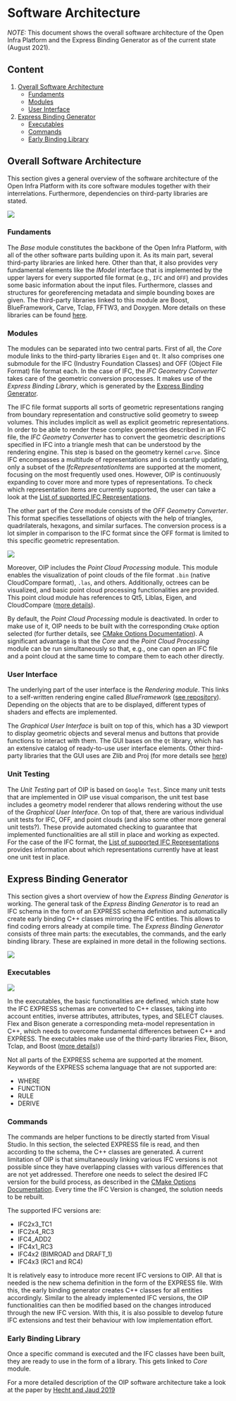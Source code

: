 # Software Architecture

*NOTE:* This document shows the overall software architecture of the Open Infra Platform 
and the Express Binding Generator as of the current state (August 2021). 

## Content 

1. [Overall Software Architecture](#Overall_architecture)
    * [Fundaments](#Fundaments)
    * [Modules](#Modules)
    * [User Interface](#UI)
2. [Express Binding Generator](#Express_binding) 
	* [Executables](#Exec)
	* [Commands](#Commands)
	* [Early Binding Library](#Early_binding_lib)

## <a name="Overall_architecture"></a> Overall Software Architecture

This section gives a general overview of the software architecture of the Open Infra Platform 
with its core software modules together with their interrelations.
Furthermore, dependencies on third-party libraries are stated. 

![](../images/software_architecture.PNG)

### <a name="Fundaments"></a> Fundaments
The _Base_ module constitutes the backbone of the Open Infra Platform, 
with all of the other software parts building upon it. 
As its main part, several third-party libraries are linked here. 
Other than that, it also provides very fundamental elements like the _IModel_ interface 
that is implemented by the upper layers for every supported file format (e.g., `IFC` and `OFF`)
and provides some basic information about the input files. 
Furthermore, classes and structures for georeferencing metadata and simple bounding boxes are given.
The third-party libraries linked to this module are Boost, BlueFramework, Carve, Tclap, FFTW3, and Doxygen.
More details on these libraries can be found [here](Licenses/readme.md).

### <a name="Modules"></a> Modules

The modules can be separated into two central parts. 
First of all, the _Core_ module links to the third-party libraries `Eigen` and `Qt`.
It also comprises one submodule for the IFC (Industry Foundation Classes) and OFF (Object File Format) file format each. 
In the case of IFC, the _IFC Geometry Converter_ takes care of the geometric conversion processes. 
It makes use of the _Express Binding Library_, which is generated by the [Express Binding Generator](#Express_binding). 

The IFC file format supports all sorts of geometric representations 
ranging from boundary representation and constructive solid geometry to sweep volumes.
This includes implicit as well as explicit geometric representations. 
In order to be able to render these complex geometries described in an IFC file, 
the _IFC Geometry Converter_ has to convert the geometric descriptions 
specified in IFC into a triangle mesh that can be understood by the rendering engine.
This step is based on the geometry kernel `carve`. 
Since IFC encompasses a multitude of representations and is constantly updating, 
only a subset of the _IfcRepresentationItems_ are supported at the moment, 
focusing on the most frequently used ones. 
However, OIP is continuously expanding to cover more and more types of representations. 
To check which representation items are currently supported, 
the user can take a look at the [List of supported IFC Representations](./SupportedIFCrepresentations.md). 

The other part of the _Core_ module consists of the _OFF Geometry Converter_. 
This format specifies tessellations of objects with the help of triangles, quadrilaterals, hexagons, and similar surfaces. 
The conversion process is a lot simpler in comparison to the IFC format 
since the OFF format is limited to this specific geometric representation.

![](../images/oip_components.png)

Moreover, OIP includes the _Point Cloud Processing_ module. 
This module enables the visualization of point clouds of the file format `.bin` (native CloudCompare format), `.las`, and others. 
Additionally, octrees can be visualized, and basic point cloud processing functionalities are provided.
This point cloud module has references to Qt5, Liblas, Eigen, and CloudCompare ([more details](Licenses/readme.md)).

By default, the _Point Cloud Processing_ module is deactivated. 
In order to make use of it, OIP needs to be built with the corresponding `CMake` option selected 
(for further details, see [CMake Options Documentation](Documentation/markdown/CMakeOptions.md)). 
A significant advantage is that the _Core_ and the _Point Cloud Processing_ module can be run simultaneously 
so that, e.g., one can open an IFC file and a point cloud 
at the same time to compare them to each other directly.

### <a name="UI"></a> User Interface

The underlying part of the user interface is the _Rendering module_. 
This links to a self-written rendering engine called _BlueFramework_ ([see repository](https://github.com/tumcms/Blue-Framework)). 
Depending on the objects that are to be displayed, different types of shaders and effects are implemented. 

The _Graphical User Interface_ is built on top of this, 
which has a 3D viewport to display geometric objects and several menus and buttons that provide functions to interact with them. 
The GUI bases on the `Qt` library, which has an extensive catalog of ready-to-use user interface elements. 
Other third-party libraries that the GUI uses are Zlib and Proj (for more details see [here](Licenses/readme.md))

### <a name="UT"></a> Unit Testing

The _Unit Testing_ part of OIP is based on `Google Test`. 
Since many unit tests that are implemented in OIP use visual comparison, 
the unit test base includes a geometry model renderer that allows rendering without the use of the _Graphical User Interface_. 
On top of that, there are various individual unit tests for IFC, OFF, and point clouds (and also some other more general unit tests?). 
These provide automated checking to guarantee that implemented functionalities are all still in place and working as expected. 
For the case of the IFC format, the [List of supported IFC Representations](./SupportedIFCrepresentations.md) 
provides information about which representations currently have at least one unit test in place.

## <a name="Express_binding"></a> Express Binding Generator

This section gives a short overview of how the _Express Binding Generator_ is working. 
The general task of the _Express Binding Generator_ is to read an IFC schema in the form of an EXPRESS schema definition 
and automatically create early binding C++ classes mirroring the IFC entities. 
This allows to find coding errors already at compile time. 
The _Express Binding Generator_ consists of three main parts: 
the executables, the commands, and the early binding library. 
These are explained in more detail in the following sections.

![](../images/express_binding.PNG) 

### <a name="Exec"></a> Executables 

![](../images/express_parser.png)

In the executables, the basic functionalities are defined, which state how the IFC EXPRESS schemas are converted to C++ classes,
taking into account entities, inverse attributes, attributes, types, and SELECT clauses. 
Flex and Bison generate a corresponding meta-model representation in C++, 
which needs to overcome fundamental differences between C++ and EXPRESS.
The executables make use of the third-party libraries Flex, Bison, Tclap, and Boost ([more details](Licenses/readme.md)))

Not all parts of the EXPRESS schema are supported at the moment.
Keywords of the EXPRESS schema language that are not supported are:
* WHERE 
* FUNCTION
* RULE
* DERIVE

### <a name="Commands"></a> Commands
The commands are helper functions to be directly started from Visual Studio.
In this section, the selected EXPRESS file is read, and then according to the schema, 
the C++ classes are generated. 
A current limitation of OIP is that simultaneously linking various IFC versions is not possible
since they have overlapping classes with various differences that are not yet addressed. 
Therefore one needs to select the desired IFC version for the build process, 
as described in the [CMake Options Documentation](Documentation/markdown/CMakeOptions.md). Every time the IFC Version is changed, the solution needs to be rebuilt. 

The supported IFC versions are:
* IFC2x3_TC1
* IFC2x4_RC3
* IFC4_ADD2
* IFC4x1_RC3
* IFC4x2 (BIMROAD and DRAFT_1)
* IFC4x3 (RC1 and RC4)

It is relatively easy to introduce more recent IFC versions to OIP. All that is needed is the new schema definition in the form of the EXPRESS file. With this, the early binding generator creates C++ classes for all entities accordingly. Similar to the already implemented IFC versions, the OIP functionalities can then be modified based on the changes introduced through the new IFC version. With this, it is also possible to develop future IFC extensions and test their behaviour with low implementation effort.

### <a name="Early_binding_lib"></a> Early Binding Library

Once a specific command is executed and the IFC classes have been built, 
they are ready to use in the form of a library.
This gets linked to _Core_ module.

For a more detailed description of the OIP software architecture take a look at the paper by [Hecht and Jaud 2019](Documentation/2019_Hecht_Jaud_FBI.pdf)